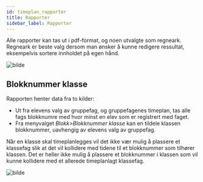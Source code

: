 ```yaml
---
id: timeplan_rapporter
title: Rapporter
sidebar_label: Rapporter
---
```

Alle rapporter kan tas ut i pdf-format, og noen utvalgte som regneark. Regneark er beste valg dersom man ønsker å kunne redigere ressultat, eksempelvis sortere innholdet på egen hånd.

![bilde](https://user-images.githubusercontent.com/80097133/200827770-45fb4d27-1492-4f82-bd53-633aef85a1ab.png)

## Blokknummer klasse

Rapporten henter data fra to kilder:
- Ut fra elevens valg av gruppefag, og gruppefagenes timeplan, tas alle fags blokknumre med hvor minst en elev som er registrert med faget.
- Fra menyvalget _Blokk>Blokknummer klasse_ kan en tildele klassen blokknummer, uavhengig av elevens valg av gruppefag.

Når en klasse skal timeplanlegges vil det ikke vær mulig å plassere et klassefag slik at det vil kollidere med tidene til et blokknummer som tilhører klassen.
Det er heller ikke mulig å plassere et blokknummer i klassen som vil kunne kollidere med et allerede timeplanlagt klassefag. 

![bilde](https://user-images.githubusercontent.com/80097133/202426678-aac95f5d-3098-4f6c-8adc-f3ddb256c619.png)
